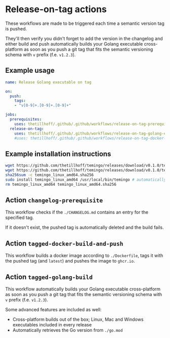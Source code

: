 # Release-on-tag actions

These workflows are made to be triggered each time a semantic version tag is pushed.

They'll then verify you didn't forget to add the version in the changelog and either build and push automatically builds your Golang executable cross-platform as soon as you push a git tag that fits the semantic versioning schema with `v` prefix (f.e. `v1.2.3`).

## Example usage

```yaml
name: Release Golang executable on tag

on:
  push:
    tags:
    - "v[0-9]+.[0-9]+.[0-9]+"

jobs:
  prerequisites:
    uses: thetillhoff/.github/.github/workflows/release-on-tag-prerequisites.yaml@main
  release-on-tag:
    uses: thetillhoff/.github/.github/workflows/release-on-tag-golang-executable.yaml@main
    #uses: thetillhoff/.github/.github/workflows/release-on-tag-docker-build.yaml@main
```

## Example installation instructions

```sh
wget https://github.com/thetillhoff/temingo/releases/download/v0.1.0/temingo_linux_amd64
wget https://github.com/thetillhoff/temingo/releases/download/v0.1.0/temingo_linux_amd64.sha256
sha256sum -c temingo_linux_amd64.sha256
sudo install temingo_linux_amd64 /usr/local/bin/temingo # automatically sets rwxr-xr-x permissions
rm temingo_linux_amd64 temingo_linux_amd64.sha256
```

## Action `changelog-prerequisite`
This workflow checks if the `./CHANGELOG.md` contains an entry for the specified tag.

If it doesn't exist, the pushed tag is automatically deleted and the build fails.

## Action `tagged-docker-build-and-push`
This workflow builds a docker image according to `./Dockerfile`, tags it with the pushed tag (and `latest`) and pushes the image to `ghcr.io`.

## Action `tagged-golang-build`
This workflow automatically builds your Golang executable cross-platform as soon as you push a git tag that fits the semantic versioning schema with `v` prefix (f.e. `v1.2.3`).

Some advanced features are included as well:
- Cross-platform builds out of the box; Linux, Mac and Windows executables included in every release
- Automatically retrieves the Go version from `./go.mod`

